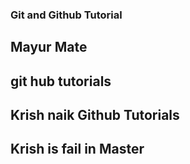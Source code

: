 ### Git and Github Tutorial

## Mayur Mate

## git hub tutorials

## Krish naik Github Tutorials

## Krish is fail in Master